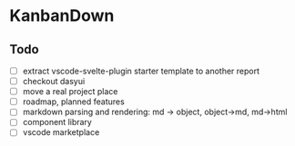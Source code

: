 KanbanDown
==========


Todo
----

- [ ] extract vscode-svelte-plugin starter template to another report
- [ ] checkout dasyui
- [ ] move a real project place
- [ ] roadmap, planned features
- [ ] markdown parsing and rendering: md -> object, object->md, md->html
- [ ] component library
- [ ] vscode marketplace
